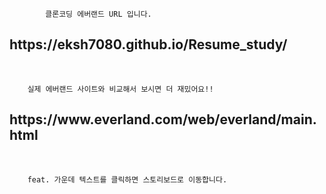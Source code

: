             클론코딩 에버랜드 URL 입니다.
<h2>https://eksh7080.github.io/Resume_study/</h2><br/>

        실제 에버랜드 사이트와 비교해서 보시면 더 재밌어요!!
<h2>https://www.everland.com/web/everland/main.html</h2><br/>

        feat. 가운데 텍스트를 클릭하면 스토리보드로 이동합니다.
